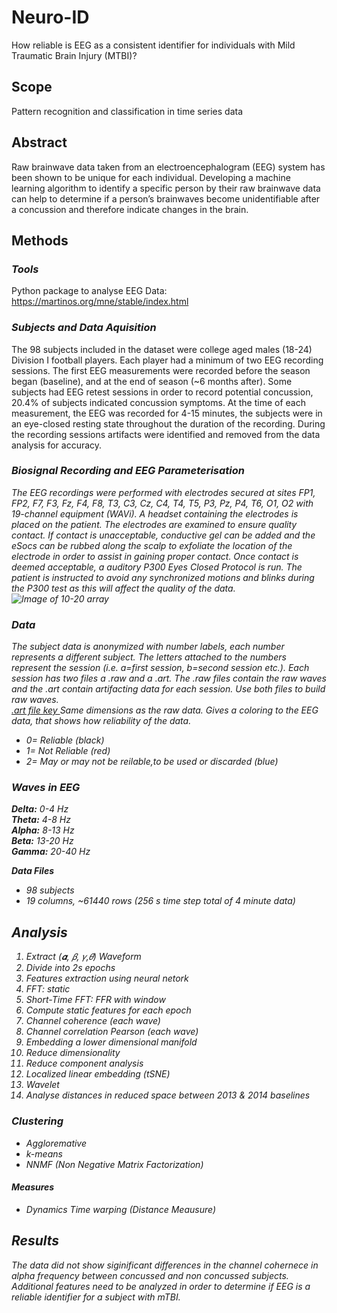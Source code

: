 # Neuro-ID
How reliable is EEG as a consistent identifier for individuals with Mild Traumatic Brain Injury (MTBI)?

## Scope
Pattern recognition and classification in time series data 

## Abstract
Raw brainwave data taken from an electroencephalogram (EEG) system has been shown to be unique for each individual.  Developing a machine learning algorithm to 
identify a specific person by their raw brainwave data can help to determine if a person’s brainwaves become unidentifiable after a concussion and therefore 
indicate changes in the brain.

## Methods
### <i> Tools </i>
Python package to analyse EEG Data: https://martinos.org/mne/stable/index.html

### <i> Subjects and Data Aquisition </i>
The 98 subjects included in the dataset were college aged males (18-24) Division I football players. Each player had a minimum 
of two EEG recording sessions. The first EEG measurements were recorded before the season began (baseline), and at the end of 
season (~6 months after). Some subjects had EEG retest sessions in order to record potential concussion, 20.4% of subjects indicated
concussion symptoms.  At the time of each measurement, the EEG was recorded for 4-15 minutes, the subjects were in an eye-closed 
resting state throughout the duration of the recording. During the recording sessions artifacts were identified and removed from 
the data analysis for accuracy. 

### <i> Biosignal Recording and EEG Parameterisation <i>
The EEG recordings were performed with electrodes secured at sites FP1, FP2, F7, F3, Fz, F4, F8, T3, C3, Cz, C4, T4, T5, P3, Pz,
P4, T6, O1, O2 with 19-channel equipment (WAVi).  A headset containing the electrodes is placed on the patient. The electrodes are 
examined to ensure quality contact.  If contact is unacceptable, conductive gel can be added and the eSocs can be rubbed along 
the scalp to exfoliate the location of the electrode in order to assist in gaining proper contact.  Once contact is deemed 
acceptable, a auditory P300 Eyes Closed Protocol is run. The patient is instructed to avoid any synchronized motions and blinks 
during the P300 test as this will affect the quality of the data.   
![Image of 10-20 array](https://en.wikipedia.org/wiki/10-20_system_(EEG)#/media/File:21_electrodes_of_International_10-20_system_for_EEG.svg)


### <i> Data </i>
The subject data is anonymized with number labels, each number represents a different subject. The letters attached to the numbers
represent the session (i.e. a=first session, b=second session etc.). Each session has two files a .raw and a .art. 
The .raw files contain the raw waves  and the .art contain artifacting data for each session. Use both files to build raw waves. 
<br><u>.art file key </u>
Same dimensions as the raw data. Gives a coloring to the EEG data, that shows how reliability of the data. 
* 0= Reliable (black)
* 1= Not Reliable (red)
* 2= May or may not be reilable,to be used or discarded (blue)

### <i> Waves in EEG </i>
<b> Delta:</b> 0-4 Hz
<br><b> Theta:</b> 4-8 Hz
<br><b> Alpha:</b> 8-13 Hz
<br><b> Beta:</b> 13-20 Hz
<br><b> Gamma:</b> 20-40 Hz

<b> Data Files </b>
* 98 subjects
* 19 columns, ~61440 rows (256 s time step total of 4 minute data)

## Analysis
1. Extract (𝜶, 𝛽, 𝛾,𝜃) Waveform
2. Divide into 2s epochs
3. Features extraction using neural netork
4. FFT: static
5. Short-Time FFT: FFR with window
3. Compute static features for each epoch
4. Channel coherence (each wave)
5. Channel correlation Pearson (each wave)
6. Embedding a lower dimensional manifold 
7. Reduce dimensionality 
8. Reduce component analysis
9. Localized linear embedding (tSNE)
10. Wavelet
11. Analyse distances in reduced space between 2013 & 2014 baselines 

### Clustering

* Aggloremative
* k-means
* NNMF (Non Negative Matrix Factorization)

#### Measures

* Dynamics Time warping (Distance Meausure)

## Results
The data did not show siginificant differences in the channel cohernece in alpha frequency between concussed and non concussed subjects. Additional features need
to be analyzed in order to determine if EEG is a reliable identifier for a subject with mTBI.



